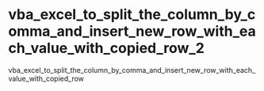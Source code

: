 # vba_excel_to_split_the_column_by_comma_and_insert_new_row_with_each_value_with_copied_row_2
vba_excel_to_split_the_column_by_comma_and_insert_new_row_with_each_value_with_copied_row
